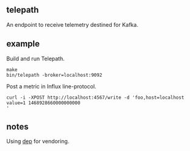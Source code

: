 telepath
--------

An endpoint to receive telemetry destined for Kafka.

## example

Build and run Telepath.

```
make
bin/telepath -broker=localhost:9092
```

Post a metric in Influx line-protocol.

```
curl -i -XPOST http://localhost:4567/write -d 'foo,host=localhost value=1 1468928660000000000
'
```

## notes

Using [dep](https://github.com/golang/dep) for vendoring.
